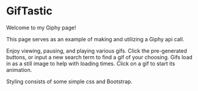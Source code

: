 # GifTastic
Welcome to my Giphy page!

This page serves as an example of making and utilizing a Giphy api call.

Enjoy viewing, pausing, and playing various gifs. Click the pre-generated buttons,
or input a new search term to find a gif of your choosing. 
Gifs load in as a still image to help with loading times. Click on a gif to 
start its animation.

Styling consists of some simple css and Bootstrap.



